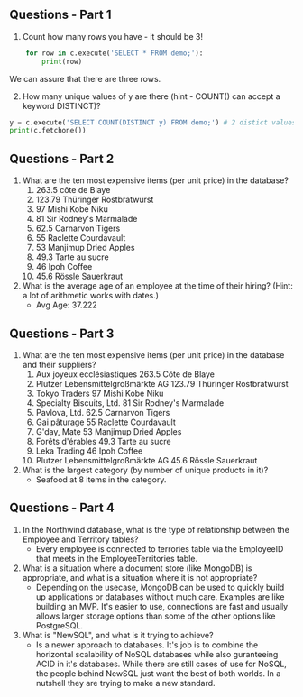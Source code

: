 ## Questions - Part 1
1. Count how many rows you have - it should be 3!
```python 
    for row in c.execute('SELECT * FROM demo;'):
        print(row)
```
We can assure that there are three rows. 

2. How many unique values of y are there (hint - COUNT() can accept a keyword DISTINCT)?
```python
y = c.execute('SELECT COUNT(DISTINCT y) FROM demo;') # 2 distict values. 
print(c.fetchone())
```

## Questions - Part 2
1. What are the ten most expensive items (per unit price) in the database?
    1.  263.5    côte de Blaye
    2.  123.79   Thüringer Rostbratwurst
    3.  97	     Mishi Kobe Niku
    4.  81	     Sir Rodney's Marmalade
    5.  62.5     Carnarvon Tigers
    6.  55       Raclette Courdavault
    7.  53	     Manjimup Dried Apples
    8.  49.3     Tarte au sucre
    9.  46	     Ipoh Coffee
    10. 45.6   	 Rössle Sauerkraut
2. What is the average age of an employee at the time of their hiring? (Hint: a lot of arithmetic works with dates.)
    * Avg Age: 37.222

## Questions - Part 3
1. What are the ten most expensive items (per unit price) in the database and their suppliers?
    1. Aux joyeux ecclésiastiques	263.5	Côte de Blaye
    2. Plutzer Lebensmittelgroßmärkte AG	123.79	Thüringer Rostbratwurst
    3. Tokyo Traders	97	Mishi Kobe Niku
    4. Specialty Biscuits, Ltd.	81	Sir Rodney's Marmalade
    5. Pavlova, Ltd.	62.5	Carnarvon Tigers
    6. Gai pâturage	55	Raclette Courdavault
    7. G'day, Mate	53	Manjimup Dried Apples
    8. Forêts d'érables	49.3	Tarte au sucre
    9. Leka Trading	46	Ipoh Coffee
    0. Plutzer Lebensmittelgroßmärkte AG	45.6	Rössle Sauerkraut
2. What is the largest category (by number of unique products in it)?
    * Seafood at 8 items in the category. 
    
## Questions - Part 4
1. In the Northwind database, what is the type of relationship between the Employee and Territory tables?
    * Every employee is connected to terrories table via the EmployeeID that meets in the EmployeeTerritories table. 
2. What is a situation where a document store (like MongoDB) is appropriate, and what is a situation where it is not appropriate?
    * Depending on the usecase, MongoDB can be used to quickly build up applications or databases without much care. Examples are like building
    an MVP. It's easier to use, connections are fast and usually allows larger storage options than some of the other options like PostgreSQL.
3. What is "NewSQL", and what is it trying to achieve?
    * Is a newer approach to databases. It's job is to combine the horizontal scalability of NoSQL databases while also guranteeing ACID in it's databases. 
    While there are still cases of use for NoSQL, the people behind NewSQL just want the best of both worlds. In a  nutshell they are trying to make a new standard.

